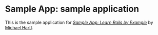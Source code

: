 # Sample App: sample application

This is the sample application for
[*Sample App: Learn Rails by Example*](http://railstutorial.org/)
by [Michael Hartl](http://michaelhartl.com/).